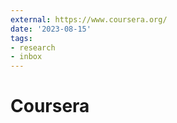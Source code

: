 ```yaml
---
external: https://www.coursera.org/
date: '2023-08-15'
tags:
- research
- inbox
---
```


# Coursera
